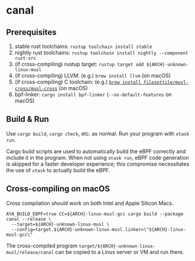 # canal

## Prerequisites

1. stable rust toolchains: `rustup toolchain install stable`
1. nightly rust toolchains: `rustup toolchain install nightly --component rust-src`
1. (if cross-compiling) rustup target: `rustup target add ${ARCH}-unknown-linux-musl`
1. (if cross-compiling) LLVM: (e.g.) `brew install llvm` (on macOS)
1. (if cross-compiling) C toolchain: (e.g.) [`brew install filosottile/musl-cross/musl-cross`](https://github.com/FiloSottile/homebrew-musl-cross) (on macOS)
1. bpf-linker: `cargo install bpf-linker` (`--no-default-features` on macOS)

## Build & Run

Use `cargo build`, `cargo check`, etc. as normal. Run your program with `xtask run`.

Cargo build scripts are used to automatically build the eBPF correctly and include it in the
program. When not using `xtask run`, eBPF code generation is skipped for a faster developer
experience; this compromise necessitates the use of `xtask` to actually build the eBPF.

## Cross-compiling on macOS

Cross compilation should work on both Intel and Apple Silicon Macs.

```shell
AYA_BUILD_EBPF=true CC=${ARCH}-linux-musl-gcc cargo build --package canal --release \
  --target=${ARCH}-unknown-linux-musl \
  --config=target.${ARCH}-unknown-linux-musl.linker=\"${ARCH}-linux-musl-gcc\"
```
The cross-compiled program `target/${ARCH}-unknown-linux-musl/release/canal` can be
copied to a Linux server or VM and run there.
